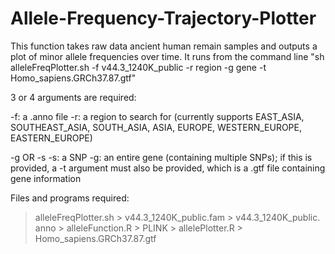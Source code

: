# Allele-Frequency-Trajectory-Plotter

This function takes raw data ancient human remain samples and outputs a plot of minor allele frequencies over time. 
It runs from the command line "sh alleleFreqPlotter.sh -f v44.3_1240K_public -r region -g gene -t Homo_sapiens.GRCh37.87.gtf"

3 or 4 arguments are required:

-f: a .anno file
-r: a region to search for (currently supports EAST_ASIA, SOUTHEAST_ASIA, SOUTH_ASIA, ASIA, EUROPE, WESTERN_EUROPE, EASTERN_EUROPE)

-g OR -s
-s: a SNP
-g: an entire gene (containing multiple SNPs); if this is provided, a -t argument must also be provided, which is a .gtf file containing gene information

Files and programs required:
> alleleFreqPlotter.sh 
	> v44.3_1240K_public.fam
	> v44.3_1240K_public. anno
	> alleleFunction.R
	> PLINK
	> allelePlotter.R
	> Homo_sapiens.GRCh37.87.gtf
